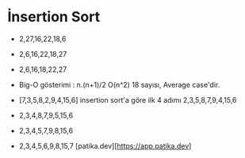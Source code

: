 # İnsertion Sort

- 2,27,16,22,18,6

- 2,6,16,22,18,27

- 2,6,16,18,22,27

- Big-O gösterimi : n.(n+1)/2 O(n^2) 18 sayısı, Average case'dir.

- [7,3,5,8,2,9,4,15,6] insertion sort'a göre ilk 4 adımı 2,3,5,8,7,9,4,15,6

- 2,3,4,8,7,9,5,15,6

- 2,3,4,5,7,9,8,15,6

- 2,3,4,5,6,9,8,15,7 [patika.dev][https://app.patika.dev]